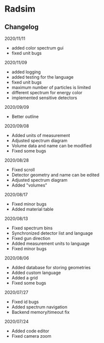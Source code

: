 # Radsim


## Changelog

2020/11/11
- added color spectrum gui
- fixed unit bugs

2020/11/09
- added logging
- added testing for the language
- fixed unit bugs
- maximum number of particles is limited
- different spectrum for energy color
- implemented sensitive detectors

2020/09/09
- Better outline

2020/09/08
- Added units of measurement
- Adjusted spectrum diagram
- Volume data and name can be modified
- Fixed some bugs

2020/08/28
- Fixed scroll
- Detector geometry and name can be edited
- Adjusted spectrum diagram
- Added "volumes"


2020/08/17
- Fixed minor bugs
- Added material table

2020/08/13
- Fixed spectrum bins
- Synchronized detector list and language
- Fixed gun direction
- Added measurement units to language
- Fixed minor bugs

2020/08/06
- Added database for storing geometries
- Added custom language
- Added a grid
- Fixed some bugs

2020/07/27
- Fixed id bugs
- Added spectrum navigation
- Backend memory/timeout fix

2020/07/24
- Added code editor
- Fixed camera zoom

